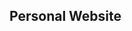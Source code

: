 ## Personal Website
<html lang="en">
<head>
  <title>Kristian van Kuijk</title>
  <meta charset="utf-8">
  <meta name="viewport" content="width=device-width, initial-scale=1">
  <link rel="stylesheet" href="https://maxcdn.bootstrapcdn.com/bootstrap/3.3.6/css/bootstrap.min.css">
  <script src="https://ajax.googleapis.com/ajax/libs/jquery/1.12.0/jquery.min.js"></script>
  <script src="https://maxcdn.bootstrapcdn.com/bootstrap/3.3.6/js/bootstrap.min.js"></script>
  <link href='https://fonts.googleapis.com/css?family=Oswald:700' rel='stylesheet' type='text/css'>
</head>
<body>
<html>
